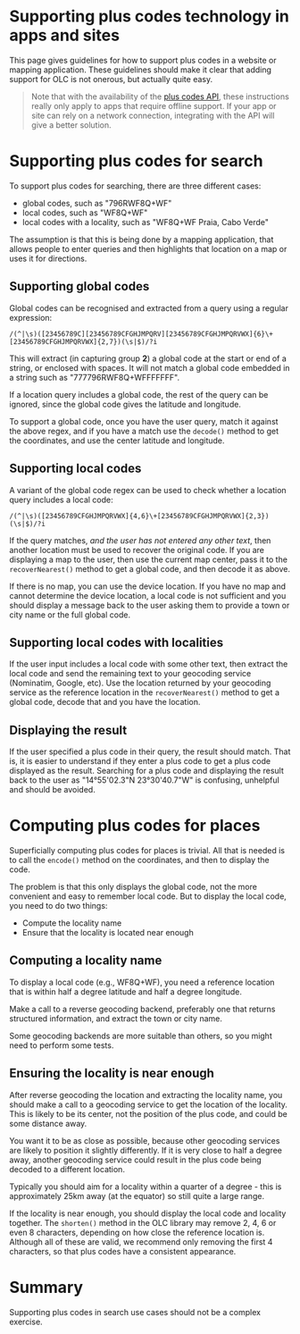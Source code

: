 # Supporting plus codes technology in apps and sites

This page gives guidelines for how to support plus codes in a website or mapping application.
These guidelines should make it clear that adding support for OLC is not onerous, but actually quite easy.

> Note that with the availability of the [plus codes API](https://github.com/google/open-location-code/wiki/Plus-code-API), these instructions really only apply to apps that require offline support.
If your app or site can rely on a network connection, integrating with the API will give a better solution.

# Supporting plus codes for search

To support plus codes for searching, there are three different cases:
* global codes, such as "796RWF8Q+WF"
* local codes, such as "WF8Q+WF"
* local codes with a locality, such as "WF8Q+WF Praia, Cabo Verde"

The assumption is that this is being done by a mapping application, that allows people to enter queries and then highlights that location on a map or uses it for directions.

## Supporting global codes

Global codes can be recognised and extracted from a query using a regular expression:

```
/(^|\s)([23456789C][23456789CFGHJMPQRV][23456789CFGHJMPQRVWX]{6}\+[23456789CFGHJMPQRVWX]{2,7})(\s|$)/?i
```

This will extract (in capturing group **2**) a global code at the start or end of a string, or enclosed with spaces.
It will not match a global code embedded in a string such as "777796RWF8Q+WFFFFFFF".

If a location query includes a global code, the rest of the query can be ignored, since the global code gives the latitude and longitude.

To support a global code, once you have the user query, match it against the above regex, and if you have a match use the `decode()` method to get the coordinates, and use the center latitude and longitude.

## Supporting local codes

A variant of the global code regex can be used to check whether a location query includes a local code:

```
/(^|\s)([23456789CFGHJMPQRVWX]{4,6}\+[23456789CFGHJMPQRVWX]{2,3})(\s|$)/?i
```

If the query matches, *and the user has not entered any other text*, then another location must be used to recover the original code.
If you are displaying a map to the user, then use the current map center, pass it to the `recoverNearest()` method to get a global code, and then decode it as above.

If there is no map, you can use the device location.
If you have no map and cannot determine the device location, a local code is not sufficient and you should display a message back to the user asking them to provide a town or city name or the full global code.

## Supporting local codes with localities

If the user input includes a local code with some other text, then extract the local code and send the remaining text to your geocoding service (Nominatim, Google, etc).
Use the location returned by your geocoding service as the reference location in the `recoverNearest()` method to get a global code, decode that and you have the location.

## Displaying the result

If the user specified a plus code in their query, the result should match.
That is, it is easier to understand if they enter a plus code to get a plus code displayed as the result.
Searching for a plus code and displaying the result back to the user as "14°55'02.3"N 23°30'40.7"W" is confusing, unhelpful and should be avoided.

# Computing plus codes for places

Superficially computing plus codes for places is trivial.
All that is needed is to call the `encode()` method on the coordinates, and then to display the code.

The problem is that this only displays the global code, not the more convenient and easy to remember local code.
But to display the local code, you need to do two things:

* Compute the locality name
* Ensure that the locality is located near enough

## Computing a locality name

To display a local code (e.g., WF8Q+WF), you need a reference location that is within half a degree latitude and half a degree longitude.

Make a call to a reverse geocoding backend, preferably one that returns structured information, and extract the town or city name.

Some geocoding backends are more suitable than others, so you might need to perform some tests.

## Ensuring the locality is near enough

After reverse geocoding the location and extracting the locality name, you should make a call to a geocoding service to get the location of the locality.
This is likely to be its center, not the position of the plus code, and could be some distance away.

You want it to be as close as possible, because other geocoding services are likely to position it slightly differently.
If it is very close to half a degree away, another geocoding service could result in the plus code being decoded to a different location.

Typically you should aim for a locality within a quarter of a degree - this is approximately 25km away (at the equator) so still quite a large range.

If the locality is near enough, you should display the local code and locality together.
The `shorten()` method in the OLC library may remove 2, 4, 6 or even 8 characters, depending on how close the reference location is.
Although all of these are valid, we recommend only removing the first 4 characters, so that plus codes have a consistent appearance.

# Summary

Supporting plus codes in search use cases should not be a complex exercise.